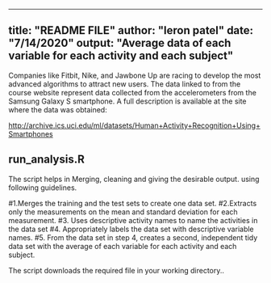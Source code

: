 

---
title: "README FILE"
author: "leron patel"
date: "7/14/2020"
output: "Average data of each variable for each activity and each subject"
---

Companies like Fitbit, Nike, and Jawbone Up are racing to develop the most advanced algorithms to attract new users. The data linked to from the course website represent data collected from the accelerometers from the Samsung Galaxy S smartphone. A full description is available at the site where the data was obtained:

http://archive.ics.uci.edu/ml/datasets/Human+Activity+Recognition+Using+Smartphones 

## run_analysis.R
 
 The script helps in Merging, cleaning and giving the desirable output.
 using following guidelines.
 
#1.Merges the training and the test sets to create one data set.
#2.Extracts only the measurements on the mean and standard deviation for each measurement.
#3. Uses descriptive activity names to name the activities in the data set
#4. Appropriately labels the data set with descriptive variable names.
#5. From the data set in step 4, creates a second, independent tidy data set with the average of each variable for each activity and each subject.

The script downloads the required file in your working directory..
